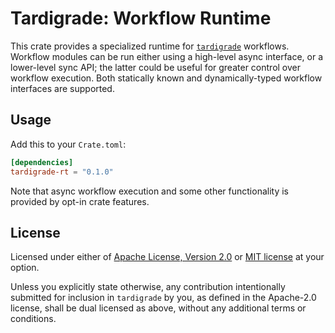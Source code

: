 # Tardigrade: Workflow Runtime

This crate provides a specialized runtime for [`tardigrade`] workflows.
Workflow modules can be run either using a high-level async interface,
or a lower-level sync API; the latter could be useful for greater control
over workflow execution. Both statically known and dynamically-typed
workflow interfaces are supported.

## Usage

Add this to your `Crate.toml`:

```toml
[dependencies]
tardigrade-rt = "0.1.0"
```

Note that async workflow execution and some other functionality
is provided by opt-in crate features.

## License

Licensed under either of [Apache License, Version 2.0](LICENSE-APACHE)
or [MIT license](LICENSE-MIT) at your option.

Unless you explicitly state otherwise, any contribution intentionally submitted
for inclusion in `tardigrade` by you, as defined in the Apache-2.0 license,
shall be dual licensed as above, without any additional terms or conditions.

[`tardigrade`]: https://crates.io/crates/tardigrade
